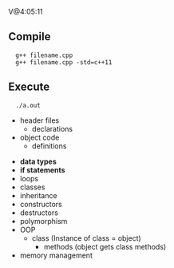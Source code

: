 V@4:05:11

## Compile

```
  g++ filename.cpp
  g++ filename.cpp -std=c++11
```

## Execute

```
  ./a.out
```

-   header files
    -   declarations
-   object code
    -   definitions

*   **data types**
*   **if statements**
*   loops
*   classes
*   inheritance
*   constructors
*   destructors
*   polymorphism
*   OOP
    -   class (Instance of class = object)
        -   methods (object gets class methods)
*   memory management
